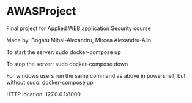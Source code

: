 # AWASProject
Final project for Applied WEB application Security course

Made by: 
Bogatu Mihai-Alexandru, 
Mircea Alexandru-Alin

To start the server:
sudo docker-compose up

To stop the server:
sudo docker-compose down

For windows users run the same command as above in powershell, but without sudo:
docker-compose up

HTTP location: 127.0.0.1:8000
